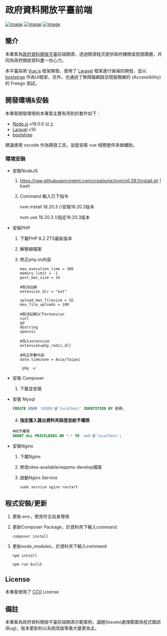 # 政府資料開放平臺前端

[![image](https://img.shields.io/github/license/Naereen/StrapDown.js.svg)](https://opensource.org/licenses/MIT) [![image](https://img.shields.io/badge/node.js-v18.x-green.svg)](https://nodejs.org/en) [![image](https://img.shields.io/badge/Vue-3.x-green.svg)](https://vuejs.org/) 

## 簡介

本專案為[政府資料開放平臺](https://data.gov.tw)前端開源，透過開源程式提供政府機關或民間團體，共同為政府開放資料盡一份心力。

本平臺採用 [Vue.js](https://vuejs.org/) 框架開發，使用了 [Laravel](https://laravel.com/) 框架進行後端的開發，並以 [bootstrap](https://getbootstrap.com/) 作為UI框架，另外，也通過了無障礙網路空間服務網的 (Accessibility) 的 Freego 測試。

## 開發環境&安裝

本專案開發環境和本專案主要有用到的套件如下：

- [Node.js](https://nodejs.org/en/) v18.0.0 以上
- [Laravel](https://laravel.com/) v10
- [bootstrap](https://getbootstrap.com/)

建議使用 vscode 作為開發工具，並能安裝 vue 相關套件來做輔助。

### 環境安裝

-  安裝NodeJS

    1. https://raw.githubusercontent.com/creationix/nvm/v0.39.1/install.sh | bash

    1. Command 輸入已下指令
        
        nvm install 18.20.3 //安裝18.20.3版本
       
        nvm use 18.20.3 //指定18.20.3版本

-  安裝PHP
    
    1. 下載PHP 8.2 ZTS最新版本
    
    1. 解壓縮檔案

    1. 修正php.ini內容

        ```properties
        max_execution_time = 300
        memory_limit = -1
        post_max_size = 1G

        #取消註解
        extension_dir = "ext"

        upload_max_filesize = 1G
        max_file_uploads = 100

        #取消註解以下extension
        curl
        gd
        mbstring
        openssl

        #加入extension
        extension=php_redis.dll`

        #修正參數內容
        date.timezone = Asia/Taipei

        `php -v`

-  安裝 Composer

    1. 下載並安裝

-  安裝 Mysql


    ``` sql
    CREATE USER 'USERS'@'localhost' IDENTIFIED BY 密碼;
    ```
    4. #### 指定匯入匯出資料夾路徑並給予權限
    ``` sql
    #給予權限
    GRANT ALL PRIVILEGES ON *.* TO 'web'@'localhost';
    ```

- 安裝Nginx

    1. 下載Nginx

    1. 修改sites-available/wppms-develop檔案      
        
    1. 啟動Nginx Service

        `sudo service nginx restart`

## 程式安裝/更新
1. 更新.env，使其符合自身環境
1. 更新Composer Package，於資料夾下輸入command

    `composer install`

1. 更新node_modules，於資料夾下輸入command

    `npm install`

    `npm run build`


## License

本專案使用了 [CC0](https://github.com/moda-gov-tw) License

## 備註

本專案為政府資料開放平臺前端開源示範案例，議題(Issues)處理範圍為程式錯誤(Bug)，版本更新則以系統改版等重大變更為主。
